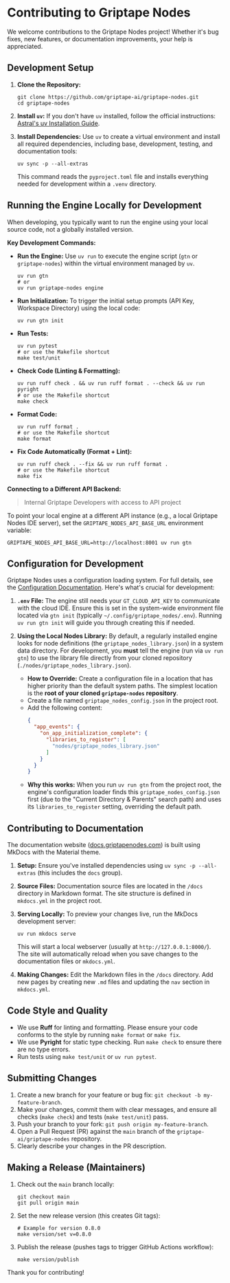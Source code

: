 # Contributing to Griptape Nodes

We welcome contributions to the Griptape Nodes project! Whether it's bug fixes, new features, or documentation improvements, your help is appreciated.

## Development Setup

1. **Clone the Repository:**

    ```shell
    git clone https://github.com/griptape-ai/griptape-nodes.git
    cd griptape-nodes
    ```

1. **Install `uv`:**
    If you don't have `uv` installed, follow the official instructions: [Astral's uv Installation Guide](https://docs.astral.sh/uv/getting-started/installation/).

1. **Install Dependencies:**
    Use `uv` to create a virtual environment and install all required dependencies, including base, development, testing, and documentation tools:

    ```shell
    uv sync -p --all-extras
    ```

    This command reads the `pyproject.toml` file and installs everything needed for development within a `.venv` directory.

## Running the Engine Locally for Development

When developing, you typically want to run the engine using your local source code, not a globally installed version.

**Key Development Commands:**

- **Run the Engine:** Use `uv run` to execute the engine script (`gtn` or `griptape-nodes`) within the virtual environment managed by `uv`.
    ```shell
    uv run gtn
    # or
    uv run griptape-nodes engine
    ```
- **Run Initialization:** To trigger the initial setup prompts (API Key, Workspace Directory) using the local code:
    ```shell
    uv run gtn init
    ```
- **Run Tests:**
    ```shell
    uv run pytest
    # or use the Makefile shortcut
    make test/unit
    ```
- **Check Code (Linting & Formatting):**
    ```shell
    uv run ruff check . && uv run ruff format . --check && uv run pyright
    # or use the Makefile shortcut
    make check
    ```
- **Format Code:**
    ```shell
    uv run ruff format .
    # or use the Makefile shortcut
    make format
    ```
- **Fix Code Automatically (Format + Lint):**
    ```shell
    uv run ruff check . --fix && uv run ruff format .
    # or use the Makefile shortcut
    make fix
    ```

**Connecting to a Different API Backend:**

> Internal Griptape Developers with access to API project

To point your local engine at a different API instance (e.g., a local Griptape Nodes IDE server), set the `GRIPTAPE_NODES_API_BASE_URL` environment variable:

```shell
GRIPTAPE_NODES_API_BASE_URL=http://localhost:8001 uv run gtn
```

## Configuration for Development

Griptape Nodes uses a configuration loading system. For full details, see the [Configuration Documentation](docs/configuration.md). Here's what's crucial for development:

1. **`.env` File:** The engine still needs your `GT_CLOUD_API_KEY` to communicate with the cloud IDE. Ensure this is set in the system-wide environment file located via `gtn init` (typically `~/.config/griptape_nodes/.env`). Running `uv run gtn init` will guide you through creating this if needed.

1. **Using the Local Nodes Library:** By default, a regularly installed engine looks for node definitions (the `griptape_nodes_library.json`) in a system data directory. For development, you **must** tell the engine (run via `uv run gtn`) to use the library file directly from your cloned repository (`./nodes/griptape_nodes_library.json`).

    - **How to Override:** Create a configuration file in a location that has higher priority than the default system paths. The simplest location is the **root of your cloned `griptape-nodes` repository**.
    - Create a file named `griptape_nodes_config.json` in the project root.
    - Add the following content:
        ```json
        {
          "app_events": {
            "on_app_initialization_complete": {
              "libraries_to_register": [
                "nodes/griptape_nodes_library.json"
              ]
            }
          }
        }
        ```
    - **Why this works:** When you run `uv run gtn` from the project root, the engine's configuration loader finds this `griptape_nodes_config.json` first (due to the "Current Directory & Parents" search path) and uses its `libraries_to_register` setting, overriding the default path.

## Contributing to Documentation

The documentation website ([docs.griptapenodes.com](https://docs.griptapenodes.com)) is built using MkDocs with the Material theme.

1. **Setup:** Ensure you've installed dependencies using `uv sync -p --all-extras` (this includes the `docs` group).

1. **Source Files:** Documentation source files are located in the `/docs` directory in Markdown format. The site structure is defined in `mkdocs.yml` in the project root.

1. **Serving Locally:** To preview your changes live, run the MkDocs development server:

    ```shell
    uv run mkdocs serve
    ```

    This will start a local webserver (usually at `http://127.0.0.1:8000/`). The site will automatically reload when you save changes to the documentation files or `mkdocs.yml`.

1. **Making Changes:** Edit the Markdown files in the `/docs` directory. Add new pages by creating new `.md` files and updating the `nav` section in `mkdocs.yml`.

## Code Style and Quality

- We use **Ruff** for linting and formatting. Please ensure your code conforms to the style by running `make format` or `make fix`.
- We use **Pyright** for static type checking. Run `make check` to ensure there are no type errors.
- Run tests using `make test/unit` or `uv run pytest`.

## Submitting Changes

1. Create a new branch for your feature or bug fix: `git checkout -b my-feature-branch`.
1. Make your changes, commit them with clear messages, and ensure all checks (`make check`) and tests (`make test/unit`) pass.
1. Push your branch to your fork: `git push origin my-feature-branch`.
1. Open a Pull Request (PR) against the `main` branch of the `griptape-ai/griptape-nodes` repository.
1. Clearly describe your changes in the PR description.

## Making a Release (Maintainers)

1. Check out the `main` branch locally:
    ```shell
    git checkout main
    git pull origin main
    ```
1. Set the new release version (this creates Git tags):
    ```shell
    # Example for version 0.8.0
    make version/set v=0.8.0
    ```
1. Publish the release (pushes tags to trigger GitHub Actions workflow):
    ```shell
    make version/publish
    ```

Thank you for contributing!
